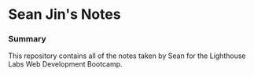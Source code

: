 # Sean Jin's Notes
### Summary
This repository contains all of the notes taken by Sean for the Lighthouse Labs Web Development Bootcamp.